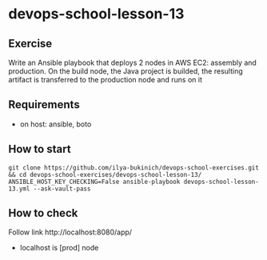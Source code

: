 # devops-school-lesson-13

## Exercise
Write an Ansible playbook that deploys 2 nodes in AWS EC2: assembly and production. On the build node, the Java project is builded, the resulting artifact is transferred to the production node and runs on it

## Requirements
* on host: ansible, boto

## How to start
`git clone https://github.com/ilya-bukinich/devops-school-exercises.git && cd devops-school-exercises/devops-school-lesson-13/`  
`ANSIBLE_HOST_KEY_CHECKING=False ansible-playbook devops-school-lesson-13.yml --ask-vault-pass`

## How to check
Follow link http://localhost:8080/app/
* localhost is [prod] node
